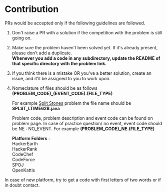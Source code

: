 # Contribution

PRs would be accepted only if the following guidelines are followed.

1. Don't raise a PR with a solution if the competition with the problem is still going on.
2. Make sure the problem haven't been solved yet. If it's already present, please don't add a duplicate.  
   **Whenever you add a code in any subdirectory, update the README of that specific directory with the problem link.**
3. If you think there is a mistake OR you've a better solution, create an issue, and it'll be assigned to you to work upon.
4. Nomeclature of files should be as follows   
    **(PROBLEM_CODE)\_(EVENT_CODE).(FILE_TYPE)**
    
    For example [Split Stones](https://www.codechef.com/LTIME62B/problems/SPLST) problem the file name should be     
    **SPLST\_LTIME62B.java**  
    
    Problem code, problem description and event code can be found on problem page. In case of practice question/ no event, event code should be NE : NO_EVENT. For example
    **(PROBLEM_CODE)\_NE.(FILE_TYPE)**
    
    **Platform Folders** :  
      HackerEarth    
      HackerRank   
      CodeChef    
      CodeForce    
      SPOJ  
      OpenKattis
      
  In case of new platform, try to get a code with first letters of two words or if in doubt contact.
